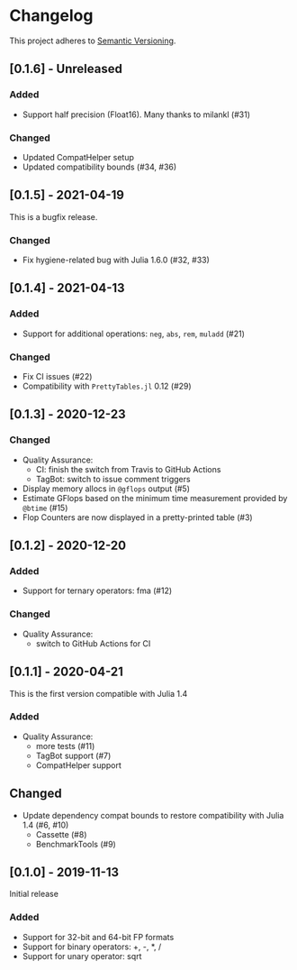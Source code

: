 # Changelog

This project adheres to [Semantic Versioning](https://semver.org/spec/v2.0.0.html).


## [0.1.6] - Unreleased

### Added

- Support half precision (Float16). Many thanks to milankl (#31)

### Changed

- Updated CompatHelper setup
- Updated compatibility bounds (#34, #36)



## [0.1.5] - 2021-04-19

This is a bugfix release.

### Changed

- Fix hygiene-related bug with Julia 1.6.0 (#32, #33)



## [0.1.4] - 2021-04-13

### Added

- Support for additional operations: `neg`, `abs`, `rem`, `muladd` (#21)

### Changed

- Fix CI issues (#22)
- Compatibility with `PrettyTables.jl` 0.12 (#29)



## [0.1.3] - 2020-12-23

### Changed

- Quality Assurance:
  - CI: finish the switch from Travis to GitHub Actions
  - TagBot: switch to issue comment triggers
- Display memory allocs in `@gflops` output (#5)
- Estimate GFlops based on the minimum time measurement provided by `@btime` (#15)
- Flop Counters are now displayed in a pretty-printed table (#3)



## [0.1.2] - 2020-12-20

### Added

- Support for ternary operators: fma (#12)

### Changed

- Quality Assurance:
  - switch to GitHub Actions for CI



## [0.1.1] - 2020-04-21

This is the first version compatible with Julia 1.4

### Added

- Quality Assurance:
  - more tests (#11)
  - TagBot support (#7)
  - CompatHelper support
  
## Changed

- Update dependency compat bounds to restore compatibility with Julia 1.4 (#6, #10)
  - Cassette (#8)
  - BenchmarkTools (#9)



## [0.1.0] - 2019-11-13

Initial release

### Added

- Support for 32-bit and 64-bit FP formats
- Support for binary operators: +, -, *, /
- Support for unary operator: sqrt

